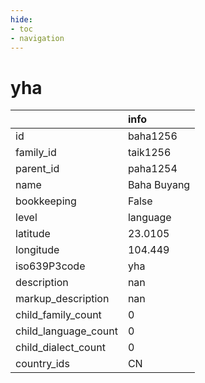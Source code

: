 ```yaml
---
hide:
- toc
- navigation
---
```

# yha
|                      | info        |
|:---------------------|:------------|
| id                   | baha1256    |
| family_id            | taik1256    |
| parent_id            | paha1254    |
| name                 | Baha Buyang |
| bookkeeping          | False       |
| level                | language    |
| latitude             | 23.0105     |
| longitude            | 104.449     |
| iso639P3code         | yha         |
| description          | nan         |
| markup_description   | nan         |
| child_family_count   | 0           |
| child_language_count | 0           |
| child_dialect_count  | 0           |
| country_ids          | CN          |